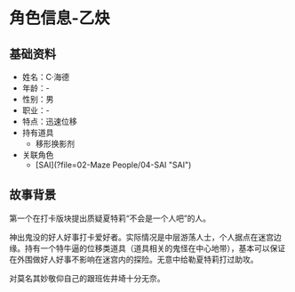# 角色信息-乙炔

## 基础资料

* 姓名：C·海德
* 年龄：-
* 性别：男
* 职业：-
* 特点：迅速位移
* 持有道具
  * 移形换影剂
* 关联角色
  * [SAI](?file=02-Maze People/04-SAI "SAI")

## 故事背景

第一个在打卡版块提出质疑夏特莉“不会是一个人吧”的人。

神出鬼没的好人好事打卡爱好者。实际情况是中层游荡人士，个人据点在迷宫边缘。持有一个特牛逼的位移类道具（道具相关的鬼怪在中心地带），基本可以保证在外围做好人好事不影响在迷宫内的探险。无意中给勒夏特莉打过助攻。

对莫名其妙敬仰自己的跟班佐井埼十分无奈。
